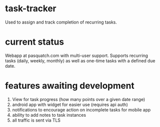 # task-tracker
Used to assign and track completion of recurring tasks.

# current status
Webapp at pasquatch.com with multi-user support.
Supports recurring tasks (daily, weekly, monthly) as well as one-time tasks with a defined due date.

# features awaiting development
1. View for task progress (how many points over a given date range)
2. android app with widget for easier use (requires api auth)
3. notifications to encourage action on incomplete tasks for mobile app
4. ability to add notes to task instances
5. all traffic is sent via TLS
